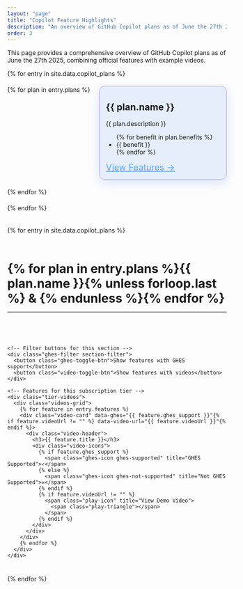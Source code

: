 ```yaml
---
layout: "page"
title: "Copilot Feature Highlights"
description: "An overview of GitHub Copilot plans as of June the 27th 2025, combining official features with example videos."
order: 3
---
```


This page provides a comprehensive overview of GitHub Copilot plans as of June the 27th 2025, combining official features with example videos.

<div class="features-vertical-container">

  <!-- Subscription Tiers Container -->
  <div class="subscription-wrapper">
    {% for entry in site.data.copilot_plans %}
    <div class="subscription-tiers-container {% if entry.width == '100%' %}full-width{% else %}half-width{% endif %}">
        {% for plan in entry.plans %}
        <div class="subscription-section">
          <h2>{{ plan.name }}</h2>
          <p>{{ plan.description }}</p>
          <ul>
            {% for benefit in plan.benefits %}
            <li>{{ benefit }}</li>
            {% endfor %}
          </ul>
          <div class="tier-link">
            <a href="#videos-{% for plan in entry.plans %}{{ plan.name | downcase | replace: ' ', '-' | replace: '+', 'plus' }}{% unless forloop.last %}-{% endunless %}{% endfor %}">View Features →</a>
          </div>
        </div>
        {% endfor %}
    </div>
    {% endfor %}
  </div>
  
  {% for entry in site.data.copilot_plans %}
    <div id="videos-{% for plan in entry.plans %}{{ plan.name | downcase | replace: ' ', '-' | replace: '+', 'plus' }}{% unless forloop.last %}-{% endunless %}{% endfor %}">
      <h1 style="margin-bottom: 0px">
        {% for plan in entry.plans %}{{ plan.name }}{% unless forloop.last %} & {% endunless %}{% endfor %}
      </h1>
      <hr />
    </div>
    
    <!-- Filter buttons for this section -->
    <div class="ghes-filter section-filter">
      <button class="ghes-toggle-btn">Show features with GHES support</button>
      <button class="video-toggle-btn">Show features with videos</button>
    </div>
    
    <!-- Features for this subscription tier -->
    <div class="tier-videos">
      <div class="videos-grid">
        {% for feature in entry.features %}
        <div class="video-card" data-ghes="{{ feature.ghes_support }}"{% if feature.videoUrl != "" %} data-video-url="{{ feature.videoUrl }}"{% endif %}>
          <div class="video-header">
            <h3>{{ feature.title }}</h3>
            <div class="video-icons">
              {% if feature.ghes_support %}
                <span class="ghes-icon ghes-supported" title="GHES Supported">✓</span>
              {% else %}
                <span class="ghes-icon ghes-not-supported" title="Not GHES Supported">✕</span>
              {% endif %}
              {% if feature.videoUrl != "" %}
                <span class="play-icon" title="View Demo Video">
                  <span class="play-triangle"></span>
                </span>
              {% endif %}
            </div>
          </div>
        </div>
        {% endfor %}
      </div>
    </div>
  {% endfor %}

</div>

<style>
/* Main container with vertical stacking */
.features-vertical-container {
  display: flex;
  flex-direction: column;
  gap: 10px;
}

/* Wrapper for subscription containers */
.subscription-wrapper {
  display: flex;
  flex-wrap: wrap;
  gap: 20px;
  margin-bottom: 10px;
}

/* GHES Filter Button */
.ghes-filter {
  text-align: left;
}

.ghes-toggle-btn, .video-toggle-btn {
  border: none;
  border-radius: 6px;
  padding: 10px 15px;
  cursor: pointer;
  font-size: 14px;
  font-weight: 500;
  transition: background-color 0.2s;
  margin-right: 10px;
  margin-bottom: 10px;
  color: white;
}

.ghes-toggle-btn {
  background-color: #28a745;
}

.video-toggle-btn {
  background-color: #0366d6;
}

.ghes-toggle-btn:hover {
  background-color: #218838;
}

.video-toggle-btn:hover {
  background-color: #0258c5;
}

.ghes-toggle-btn.active, .video-toggle-btn.active {
  background-color: #6c757d;
}

/* Subscription tiers container for horizontal layout */
.subscription-tiers-container {
  display: flex;
  flex-wrap: wrap;
  gap: 20px;
}

/* Full width entries (100%) - plans stack vertically */
.subscription-tiers-container.full-width {
  flex-direction: column;
  width: 100%;
}

/* Half width entries (50%) - plans display horizontally */
.subscription-tiers-container.half-width {
  flex-direction: row;
  width: calc(50% - 10px); /* Account for gap */
}

/* Subscription section styling */
.subscription-section {
  background: rgba(31, 111, 235, 0.10);
  border: 1px solid #bd93f9;
  border-radius: 12px;
  padding: 5px 15px 15px 15px;
  box-shadow: 0 8px 25px rgba(31, 111, 235, 0.18);
  flex: 1;
  min-width: 250px; /* Minimum width before wrapping */
  transition: all 0.3s ease;
  backdrop-filter: blur(10px);
}

/* Tier link styling */
.tier-link {
  margin-top: 15px;
  text-align: left;
  font-size: 20px;
}

.tier-link a {
  color: #58a6ff !important;
}

.tier-link a:visited {
  color: #58a6ff !important;
}

.tier-link a:hover {
  color: #79c0ff !important;
}

/* Videos section styling */
.videos-section-title {
  border-bottom: 1px solid #e1e4e8;
}

/* Video grid layouts */
.videos-grid {
  display: grid;
  gap: 10px;
  margin-bottom: 25px;
  grid-template-columns: repeat(auto-fill, minmax(180px, 1fr));
}

/* Video card styling */
.video-card {
  background: rgba(31, 111, 235, 0.10);
  border: 1px solid #bd93f9;
  border-radius: 12px;
  padding: 15px;
  box-shadow: 0 8px 25px rgba(31, 111, 235, 0.18);
  transition: all 0.3s ease;
  backdrop-filter: blur(10px);
}

.video-card[data-video-url] {
  cursor: pointer;
}

.video-card[data-video-url]:hover {
  transform: scale(1.05);
  background: rgba(31, 111, 235, 0.18);
  box-shadow: 0 12px 30px rgba(31, 111, 235, 0.25);
}

/* Video header with title and icons */
.video-header {
  display: flex;
  justify-content: space-between;
  align-items: flex-start;
  gap: 8px;
}

.video-card h3 {
  font-size: 14px;
  font-weight: 500;
  margin: 0;
  line-height: 1.3;
  flex: 1;
}

/* Video icons container */
.video-icons {
  display: flex;
  gap: 6px;
  align-items: center;
  flex-shrink: 0;
}

/* Play button icon */
.play-icon {
  display: inline-flex;
  align-items: center;
  justify-content: center;
  width: 20px;
  height: 20px;
  background-color: #0366d6;
  border-radius: 50%;
  transition: background-color 0.2s;
}

.play-triangle {
  width: 0;
  height: 0;
  border-left: 8px solid white;
  border-top: 5px solid transparent;
  border-bottom: 5px solid transparent;
  margin-left: 2px; /* Slight offset to center the triangle visually */
}

/* GHES support icon */
.ghes-icon {
  display: inline-flex;
  align-items: center;
  justify-content: center;
  width: 18px;
  height: 18px;
  color: white;
  border-radius: 50%;
  font-size: 12px;
  font-weight: bold;
}

.ghes-supported {
  background-color: #28a745;
}

.ghes-not-supported {
  background-color: #dc3545;
  display: none; /* Hide by default */
}

/* Entry separator styling */
.entry-separator {
  margin: 0px 0px 25px 0px;
  border: 0;
  height: 1px;
  background-color: rgb(255, 255, 255, 0.5);
}

/* Responsive adjustments */
@media (max-width: 768px) {
  .videos-grid {
    grid-template-columns: repeat(auto-fill, minmax(150px, 1fr));
    gap: 8px;
  }
  
  .video-card {
    padding: 10px;
  }
  
  .video-card h3 {
    font-size: 13px;
  }
  
  .subscription-section {
    flex: 0 0 100%; /* Full width on small screens */
    min-width: 0; /* Override minimum width to prevent overflow */
  }
  
  .subscription-wrapper {
    flex-direction: column;
  }
  
  .subscription-tiers-container.half-width {
    width: 100%; /* Full width on mobile */
    flex-direction: column; /* Stack plans vertically on mobile */
  }
  
  .subscription-tiers-container {
    flex-wrap: nowrap; /* Prevent wrapping on small screens */
  }
}
</style>

<!-- JavaScript for filter toggle buttons and video card clicks -->
<script>
document.addEventListener('DOMContentLoaded', function() {
  const filterSections = document.querySelectorAll('.section-filter');
  
  // Handle video card clicks
  const videoCards = document.querySelectorAll('.video-card[data-video-url]');
  videoCards.forEach(function(card) {
    card.addEventListener('click', function() {
      const videoUrl = card.getAttribute('data-video-url');
      if (videoUrl) {
        window.open(videoUrl, '_blank');
      }
    });
  });
  
  filterSections.forEach(function(section) {
    const ghesToggleBtn = section.querySelector('.ghes-toggle-btn');
    const videoToggleBtn = section.querySelector('.video-toggle-btn');
    let ghesOnly = false;
    let videoOnly = false;

    // Find the next videos-grid after this section
    const nextVideosGrid = section.nextElementSibling.querySelector('.videos-grid');
    const videoCards = nextVideosGrid.querySelectorAll('.video-card');

    function applyFilters() {
      videoCards.forEach(card => {
        const ghesSupport = card.getAttribute('data-ghes') === 'true';
        const hasVideo = card.querySelector('.play-icon') !== null;
        
        let shouldShow = true;
        
        if (ghesOnly && !ghesSupport) {
          shouldShow = false;
        }
        
        if (videoOnly && !hasVideo) {
          shouldShow = false;
        }
        
        card.style.display = shouldShow ? '' : 'none';
      });
    }

    ghesToggleBtn.addEventListener('click', function() {
      ghesOnly = !ghesOnly;
      ghesToggleBtn.classList.toggle('active');
      
      if (ghesOnly) {
        ghesToggleBtn.textContent = 'Show all features';
      } else {
        ghesToggleBtn.textContent = 'Show features with GHES support';
      }
      
      applyFilters();
    });

    videoToggleBtn.addEventListener('click', function() {
      videoOnly = !videoOnly;
      videoToggleBtn.classList.toggle('active');
      
      if (videoOnly) {
        videoToggleBtn.textContent = 'Show all features';
      } else {
        videoToggleBtn.textContent = 'Show features with videos';
      }
      
      applyFilters();
    });
  });
});
</script>
